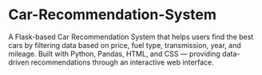 # Car-Recommendation-System
A Flask-based Car Recommendation System that helps users find the best cars by filtering data based on price, fuel type, transmission, year, and mileage. Built with Python, Pandas, HTML, and CSS — providing data-driven recommendations through an interactive web interface.
